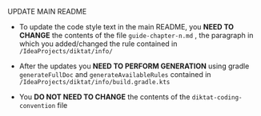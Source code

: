 UPDATE MAIN README

* To update the code style text in the main README, you **NEED TO CHANGE** the contents of the file `guide-chapter-n.md` , the paragraph in which you added/changed the rule contained in `/IdeaProjects/diktat/info/`

* After the updates you **NEED TO PERFORM GENERATION** using gradle `generateFullDoc` and `generateAvailableRules` contained in `/IdeaProjects/diktat/info/build.gradle.kts`

* You **DO NOT NEED TO CHANGE** the contents of the `diktat-coding-convention` file
